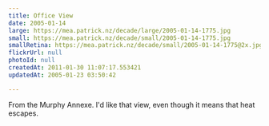 ```yaml
---
title: Office View
date: 2005-01-14
large: https://mea.patrick.nz/decade/large/2005-01-14-1775.jpg
small: https://mea.patrick.nz/decade/small/2005-01-14-1775.jpg
smallRetina: https://mea.patrick.nz/decade/small/2005-01-14-1775@2x.jpg
flickrUrl: null
photoId: null
createdAt: 2011-01-30 11:07:17.553421
updatedAt: 2005-01-23 03:50:42

---
```

From the Murphy Annexe. I'd like that view, even though it means that heat escapes.
